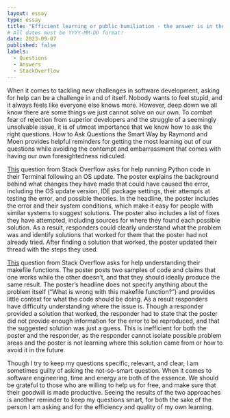 ```yaml
---
layout: essay
type: essay
title: "Efficient learning or public humiliation - the answer is in the question"
# All dates must be YYYY-MM-DD format!
date: 2023-09-07
published: false
labels:
  - Questions
  - Answers
  - StackOverflow
---
```

  When it comes to tackling new challenges in software development, asking for help can be a challenge in and of itself. Nobody wants to feel stupid, and it always feels like everyone else knows more. However, deep down we all know there are some things we just cannot solve on our own. To combat fear of rejection from superior developers and the struggle of a seemingly unsolvable issue, it is of utmost importance that we know how to ask the right questions. How to Ask Questions the Smart Way by Raymond and Moen provides helpful reminders for getting the most learning out of our questions while avoiding the contempt and embarrassment that comes with having our own foresightedness ridiculed.
  
  <a href = "https://stackoverflow.com/questions/71591971/how-can-i-fix-the-zsh-command-not-found-python-error-macos-monterey-12-3">This</a> question from Stack Overflow asks for help running Python code in their Terminal following an OS update. The poster explains the background behind what changes they have made that could have caused the error, including the OS update version, IDE package settings, their attempts at testing the error, and possible theories. In the headline, the poster includes the error and their system conditions, which make it easy for people with similar systems to suggest solutions. The poster also includes a list of fixes they have attempted, including sources for where they found each possible solution. As a result, responders could clearly understand what the problem was and identify solutions that worked for them that the poster had not already tried. After finding a solution that worked, the poster updated their thread with the steps they used. 
 
  <a href = "https://stackoverflow.com/questions/38192732/what-is-wrong-with-this-makefile-function">This</a> question from Stack Overflow asks for help understanding their makefile functions. The poster posts two samples of code and claims that one works while the other doesn’t, and that they should ideally produce the same result. The poster’s headline does not specify anything about the problem itself (“What is wrong with this makefile function?”) and provides little context for what the code should be doing. As a result responders have difficulty understanding where the issue is. Though a responder provided a solution that worked, the responder had to state that the poster did not provide enough information for the error to be reproduced, and that the suggested solution was just a guess. This is inefficient for both the poster and the responder, as the responder cannot isolate possible problem areas and the poster is not learning where this solution came from or how to avoid it in the future.
	
   Though I try to keep my questions specific, relevant, and clear, I am sometimes guilty of asking the not-so-smart question. When it comes to software engineering, time and energy are both of the essence. We should be grateful to those who are willing to help us for free, and make sure that their goodwill is made productive. Seeing the results of the two approaches is another reminder to keep my questions smart, for both the sake of the person I am asking and for the efficiency and quality of my own learning. 

